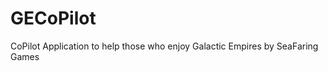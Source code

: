 GECoPilot
=========

CoPilot Application to help those who enjoy Galactic Empires by SeaFaring Games
